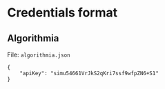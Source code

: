 # Credentials format

## Algorithmia

File: `algorithmia.json`

```
{
    "apiKey": "simu54661VrJkS2qKri7ssf9wfpZN6+S1"
}
```


